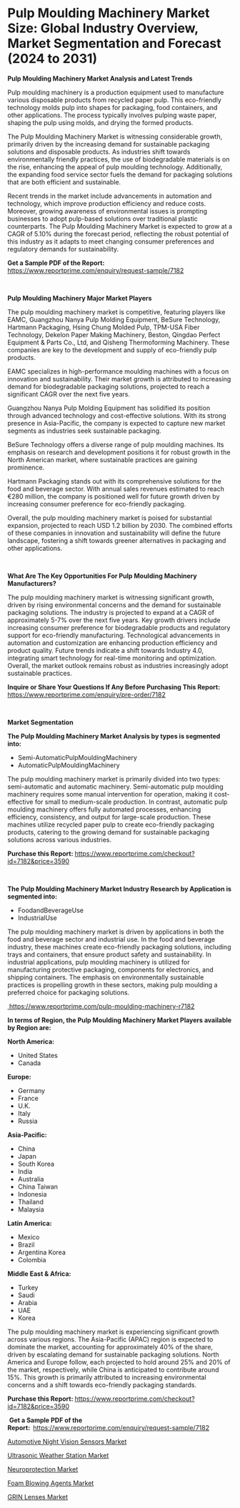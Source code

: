 <p><h1>Pulp Moulding Machinery Market Size: Global Industry Overview, Market Segmentation and Forecast (2024 to 2031)</h1></p><p><strong>Pulp Moulding Machinery Market Analysis and Latest Trends</strong></p>
<p><p>Pulp moulding machinery is a production equipment used to manufacture various disposable products from recycled paper pulp. This eco-friendly technology molds pulp into shapes for packaging, food containers, and other applications. The process typically involves pulping waste paper, shaping the pulp using molds, and drying the formed products. </p><p>The Pulp Moulding Machinery Market is witnessing considerable growth, primarily driven by the increasing demand for sustainable packaging solutions and disposable products. As industries shift towards environmentally friendly practices, the use of biodegradable materials is on the rise, enhancing the appeal of pulp moulding technology. Additionally, the expanding food service sector fuels the demand for packaging solutions that are both efficient and sustainable.</p><p>Recent trends in the market include advancements in automation and technology, which improve production efficiency and reduce costs. Moreover, growing awareness of environmental issues is prompting businesses to adopt pulp-based solutions over traditional plastic counterparts. The Pulp Moulding Machinery Market is expected to grow at a CAGR of 5.10% during the forecast period, reflecting the robust potential of this industry as it adapts to meet changing consumer preferences and regulatory demands for sustainability.</p></p>
<p><strong>Get a Sample PDF of the Report:&nbsp;</strong> <a href="https://www.reportprime.com/enquiry/request-sample/7182">https://www.reportprime.com/enquiry/request-sample/7182</a></p>
<p>&nbsp;</p>
<p><strong>Pulp Moulding Machinery Major Market Players</strong></p>
<p><p>The pulp moulding machinery market is competitive, featuring players like EAMC, Guangzhou Nanya Pulp Molding Equipment, BeSure Technology, Hartmann Packaging, Hsing Chung Molded Pulp, TPM-USA Fiber Technology, Dekelon Paper Making Machinery, Beston, Qingdao Perfect Equipment & Parts Co., Ltd, and Qisheng Thermoforming Machinery. These companies are key to the development and supply of eco-friendly pulp products.</p><p>EAMC specializes in high-performance moulding machines with a focus on innovation and sustainability. Their market growth is attributed to increasing demand for biodegradable packaging solutions, projected to reach a significant CAGR over the next five years. </p><p>Guangzhou Nanya Pulp Molding Equipment has solidified its position through advanced technology and cost-effective solutions. With its strong presence in Asia-Pacific, the company is expected to capture new market segments as industries seek sustainable packaging.</p><p>BeSure Technology offers a diverse range of pulp moulding machines. Its emphasis on research and development positions it for robust growth in the North American market, where sustainable practices are gaining prominence. </p><p>Hartmann Packaging stands out with its comprehensive solutions for the food and beverage sector. With annual sales revenues estimated to reach €280 million, the company is positioned well for future growth driven by increasing consumer preference for eco-friendly packaging.</p><p>Overall, the pulp moulding machinery market is poised for substantial expansion, projected to reach USD 1.2 billion by 2030. The combined efforts of these companies in innovation and sustainability will define the future landscape, fostering a shift towards greener alternatives in packaging and other applications.</p></p>
<p>&nbsp;</p>
<p><strong>What Are The Key Opportunities For Pulp Moulding Machinery Manufacturers?</strong></p>
<p><p>The pulp moulding machinery market is witnessing significant growth, driven by rising environmental concerns and the demand for sustainable packaging solutions. The industry is projected to expand at a CAGR of approximately 5-7% over the next five years. Key growth drivers include increasing consumer preference for biodegradable products and regulatory support for eco-friendly manufacturing. Technological advancements in automation and customization are enhancing production efficiency and product quality. Future trends indicate a shift towards Industry 4.0, integrating smart technology for real-time monitoring and optimization. Overall, the market outlook remains robust as industries increasingly adopt sustainable practices.</p></p>
<p><strong>Inquire or Share Your Questions If Any Before Purchasing This Report:</strong> <a href="https://www.reportprime.com/enquiry/pre-order/7182">https://www.reportprime.com/enquiry/pre-order/7182</a></p>
<p>&nbsp;</p>
<p><strong>Market Segmentation</strong></p>
<p><strong>The Pulp Moulding Machinery Market Analysis by types is segmented into:</strong></p>
<p><ul><li>Semi-AutomaticPulpMouldingMachinery</li><li>AutomaticPulpMouldingMachinery</li></ul></p>
<p><p>The pulp moulding machinery market is primarily divided into two types: semi-automatic and automatic machinery. Semi-automatic pulp moulding machinery requires some manual intervention for operation, making it cost-effective for small to medium-scale production. In contrast, automatic pulp moulding machinery offers fully automated processes, enhancing efficiency, consistency, and output for large-scale production. These machines utilize recycled paper pulp to create eco-friendly packaging products, catering to the growing demand for sustainable packaging solutions across various industries.</p></p>
<p><strong>Purchase this Report:&nbsp;</strong><a href="https://www.reportprime.com/checkout?id=7182&price=3590">https://www.reportprime.com/checkout?id=7182&price=3590</a></p>
<p>&nbsp;</p>
<p><strong>The Pulp Moulding Machinery Market Industry Research by Application is segmented into:</strong></p>
<p><ul><li>FoodandBeverageUse</li><li>IndustrialUse</li></ul></p>
<p><p>The pulp moulding machinery market is driven by applications in both the food and beverage sector and industrial use. In the food and beverage industry, these machines create eco-friendly packaging solutions, including trays and containers, that ensure product safety and sustainability. In industrial applications, pulp moulding machinery is utilized for manufacturing protective packaging, components for electronics, and shipping containers. The emphasis on environmentally sustainable practices is propelling growth in these sectors, making pulp moulding a preferred choice for packaging solutions.</p></p>
<p><a href="https://www.reportprime.com/pulp-moulding-machinery-r7182">&nbsp;https://www.reportprime.com/pulp-moulding-machinery-r7182</a></p>
<p><strong>In terms of Region, the Pulp Moulding Machinery Market Players available by Region are:</strong></p>
<p>
    <p> <strong> North America: </strong>
        <ul>
            <li>United States</li>
            <li>Canada</li>
        </ul>
        </p> 
    <p> <strong> Europe: </strong>
        <ul>
            <li>Germany</li>
            <li>France</li>
            <li>U.K.</li>
            <li>Italy</li>
            <li>Russia</li>
        </ul>
        </p> 
    <p> <strong> Asia-Pacific: </strong>
        <ul>
            <li>China</li>
            <li>Japan</li>
            <li>South Korea</li>
            <li>India</li>
            <li>Australia</li>
            <li>China Taiwan</li>
            <li>Indonesia</li>
            <li>Thailand</li>
            <li>Malaysia</li>
        </ul>
        </p> 
    <p> <strong> Latin America: </strong>
        <ul>
            <li>Mexico</li>
            <li>Brazil</li>
            <li>Argentina Korea</li>
            <li>Colombia</li>
        </ul>
        </p> 
    <p> <strong> Middle East & Africa: </strong>
        <ul>
            <li>Turkey</li>
            <li>Saudi</li>
            <li>Arabia</li>
            <li>UAE</li>
            <li>Korea</li>
        </ul>
    </p>
    </p>
<p><p>The pulp moulding machinery market is experiencing significant growth across various regions. The Asia-Pacific (APAC) region is expected to dominate the market, accounting for approximately 40% of the share, driven by escalating demand for sustainable packaging solutions. North America and Europe follow, each projected to hold around 25% and 20% of the market, respectively, while China is anticipated to contribute around 15%. This growth is primarily attributed to increasing environmental concerns and a shift towards eco-friendly packaging standards.</p></p>
<p><strong>Purchase this Report: </strong><a href="https://www.reportprime.com/checkout?id=7182&price=3590">https://www.reportprime.com/checkout?id=7182&price=3590</a></p>
<p>&nbsp;<strong>Get a Sample PDF of the Report:&nbsp;&nbsp;</strong><a href="https://www.reportprime.com/enquiry/request-sample/7182">https://www.reportprime.com/enquiry/request-sample/7182</a></p>
<p><strong></strong></p>
<p><p><a href="https://issuu.com/reportprime-2/docs/automotive-night-vision-sensors-mar_b3657380e3b5ee">Automotive Night Vision Sensors Market</a></p><p><a href="https://medium.com/@stevenlane654/unveiling-market-trends-global-ultrasonic-weather-station-market-growth-and-regional-insights-98c67ca11711">Ultrasonic Weather Station Market</a></p><p><a href="https://www.linkedin.com/pulse/neuroprotection-market-size-growing-cagr-52-report-covers-ol3ye?trackingId=5ngWLRb8RFOBMXIQimyLMQ%3D%3D">Neuroprotection Market</a></p><p><a href="https://www.linkedin.com/pulse/foam-blowing-agents-market-trends-growth-outlook-2024-2031-5lc6c?trackingId=TKVwAUHSTcK%2B%2BEdLPE9F2w%3D%3D">Foam Blowing Agents Market</a></p><p><a href="https://medium.com/@stevenlane654/how-regional-markets-are-adapting-to-grin-lenses-market-innovations-ee7c8d8bedf1">GRIN Lenses Market</a></p></p>